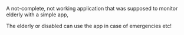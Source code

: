 A not-complete, not working application that was supposed to monitor elderly with a simple app,

The elderly or disabled can use the app in case of emergencies etc!